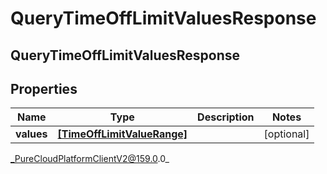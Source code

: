 # QueryTimeOffLimitValuesResponse

## QueryTimeOffLimitValuesResponse

## Properties

|Name | Type | Description | Notes|
|------------ | ------------- | ------------- | -------------|
| **values** | [**[TimeOffLimitValueRange]**](TimeOffLimitValueRange) |  | [optional] |



_PureCloudPlatformClientV2@159.0.0_
